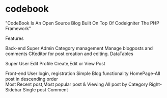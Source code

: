 codebook
========

"CodeBook Is An Open Source Blog Built On Top Of Codeigniter The PHP Framework"

Features

Back-end
 Super Admin
  Category management
  Manage blogposts and comments
  CKeditor for post creation and editing.
  DataTables 
  
Super User
   Edit Profile
   Create,Edit or View Post
   
Front-end
  User login, registration
  Simple Blog functionality
  HomePage-All post in descending order   
  Most Recent post,Most popular post & Viewing All post by Category Right-Sidebar
  Single post
   Comment
 

